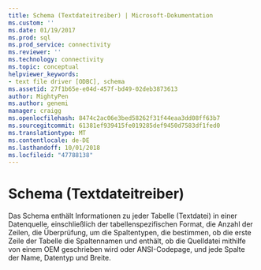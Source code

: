```yaml
---
title: Schema (Textdateitreiber) | Microsoft-Dokumentation
ms.custom: ''
ms.date: 01/19/2017
ms.prod: sql
ms.prod_service: connectivity
ms.reviewer: ''
ms.technology: connectivity
ms.topic: conceptual
helpviewer_keywords:
- text file driver [ODBC], schema
ms.assetid: 27f1b65e-e04d-457f-bd49-02deb3873613
author: MightyPen
ms.author: genemi
manager: craigg
ms.openlocfilehash: 8474c2ac06e3bed58262f31f44eaa3dd08ff63b7
ms.sourcegitcommit: 61381ef939415fe019285def9450d7583df1fed0
ms.translationtype: MT
ms.contentlocale: de-DE
ms.lasthandoff: 10/01/2018
ms.locfileid: "47788138"
---
```

# <a name="schema-text-file-driver"></a>Schema (Textdateitreiber)
Das Schema enthält Informationen zu jeder Tabelle (Textdatei) in einer Datenquelle, einschließlich der tabellenspezifischen Format, die Anzahl der Zeilen, die Überprüfung, um die Spaltentypen, die bestimmen, ob die erste Zeile der Tabelle die Spaltennamen und enthält, ob die Quelldatei mithilfe von einem OEM geschrieben wird oder ANSI-Codepage, und jede Spalte der Name, Datentyp und Breite.

